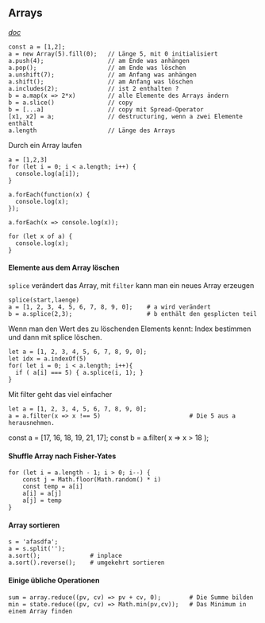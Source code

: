 ## Arrays


_[doc](https://developer.mozilla.org/de/docs/Web/JavaScript/Reference/Global_Objects/Array)_

 
```
const a = [1,2];
a = new Array(5).fill(0);   // Länge 5, mit 0 initialisiert
a.push(4);                  // am Ende was anhängen
a.pop();                    // am Ende was löschen
a.unshift(7);               // am Anfang was anhängen
a.shift();                  // am Anfang was löschen
a.includes(2);              // ist 2 enthalten ?
b = a.map(x => 2*x)         // alle Elemente des Arrays ändern
b = a.slice()               // copy
b = [...a]                  // copy mit Spread-Operator
[x1, x2] = a;               // destructuring, wenn a zwei Elemente enthält
a.length                    // Länge des Arrays
```

Durch ein Array laufen

```
a = [1,2,3]
for (let i = 0; i < a.length; i++) {
  console.log(a[i]);
}
 
a.forEach(function(x) {
  console.log(x);
});

a.forEach(x => console.log(x));

for (let x of a) {
  console.log(x);
}
```

#### Elemente aus dem Array löschen

`splice` verändert das Array, mit `filter` kann man ein neues Array erzeugen

```
splice(start,laenge)
a = [1, 2, 3, 4, 5, 6, 7, 8, 9, 0];    # a wird verändert
b = a.splice(2,3);                     # b enthält den gesplicten teil
```


Wenn man den Wert des zu löschenden Elements kennt: Index bestimmen und dann mit splice löschen.
```
let a = [1, 2, 3, 4, 5, 6, 7, 8, 9, 0];
let idx = a.indexOf(5)
for( let i = 0; i < a.length; i++){
  if ( a[i] === 5) { a.splice(i, 1); }
}
```

Mit filter geht das viel einfacher
```
let a = [1, 2, 3, 4, 5, 6, 7, 8, 9, 0];
a = a.filter(x => x !== 5)                         # Die 5 aus a herausnehmen.
```

const a = [17, 16, 18, 19, 21, 17];
const b = a.filter( x => x > 18 );

#### Shuffle Array nach Fisher-Yates
 
```
for (let i = a.length - 1; i > 0; i--) {
    const j = Math.floor(Math.random() * i)
    const temp = a[i]
    a[i] = a[j]
    a[j] = temp
}

```

#### Array sortieren

```
s = 'afasdfa';
a = s.split('');
a.sort();              # inplace
a.sort().reverse();    # umgekehrt sortieren
```

#### Einige übliche Operationen

```
sum = array.reduce((pv, cv) => pv + cv, 0);        # Die Summe bilden
min = state.reduce((pv, cv) => Math.min(pv,cv));   # Das Minimum in einem Array finden
```